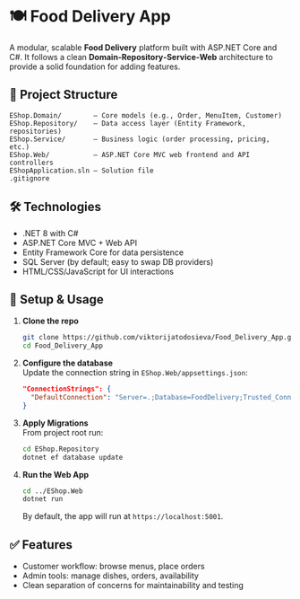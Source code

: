 # 🍽️ Food Delivery App

A modular, scalable **Food Delivery** platform built with ASP.NET Core and C#. It follows a clean **Domain‑Repository‑Service‑Web** architecture to provide a solid foundation for adding features.

## 📁 Project Structure

```
EShop.Domain/        — Core models (e.g., Order, MenuItem, Customer)  
EShop.Repository/    — Data access layer (Entity Framework, repositories)  
EShop.Service/       — Business logic (order processing, pricing, etc.)  
EShop.Web/           — ASP.NET Core MVC web frontend and API controllers  
EShopApplication.sln — Solution file  
.gitignore
```

## 🛠️ Technologies

- .NET 8 with C#
- ASP.NET Core MVC + Web API
- Entity Framework Core for data persistence
- SQL Server (by default; easy to swap DB providers)
- HTML/CSS/JavaScript for UI interactions

## 🚀 Setup & Usage

1. **Clone the repo**
    ```bash
    git clone https://github.com/viktorijatodosieva/Food_Delivery_App.git
    cd Food_Delivery_App
    ```

2. **Configure the database**  
   Update the connection string in `EShop.Web/appsettings.json`:
   ```json
   "ConnectionStrings": {
     "DefaultConnection": "Server=.;Database=FoodDelivery;Trusted_Connection=True;"
   }
   ```

3. **Apply Migrations**  
   From project root run:
   ```bash
   cd EShop.Repository
   dotnet ef database update
   ```

4. **Run the Web App**  
   ```bash
   cd ../EShop.Web
   dotnet run
   ```
   By default, the app will run at `https://localhost:5001`.

## ✅ Features

- Customer workflow: browse menus, place orders
- Admin tools: manage dishes, orders, availability
- Clean separation of concerns for maintainability and testing


